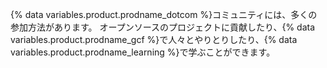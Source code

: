 {% data variables.product.prodname_dotcom %}コミュニティには、多くの参加方法があります。 オープンソースのプロジェクトに貢献したり、{% data variables.product.prodname_gcf %}で人々とやりとりしたり、{% data variables.product.prodname_learning %}で学ぶことができます。
